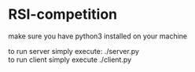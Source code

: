 # RSI-competition

make sure you have python3 installed on your machine

to run server simply execute: ./server.py
<br>
to run client simply execute ./client.py

